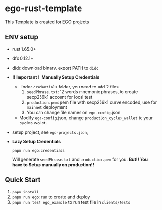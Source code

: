 # ego-rust-template

This Template is created for EGO projects

## ENV setup

- rust 1.65.0+
- dfx 0.12.1+
- didc [download binary](https://github.com/dfinity/candid/releases), export PATH to `didc`

- **!! Important !! Manually Setup Credentials**

  - Under `credentials` folder, you need to add 2 files.
    1.  `seedPhrase.txt`: 12 words mnemonic phrases, to create secp256k1 account for local test
    2.  `production.pem`: pem file with secp256k1 curve encoded, use for `mainnet` deployment
    3.  You can change file names on `ego-config`.json
  - Modify `ego-config`.json, change `production_cycles_wallet` to your cycles wallet.

- setup project, see `ego-projects.json`,

- **Lazy Setup Credentials**

  ```
  pnpm run ego:credentials
  ```

  Will generate `seedPhrase.txt` and `production.pem` for you.
  **But!! You have to Setup manually on production!!**

## Quick Start

1. `pnpm install`
2. `pnpm run ego:run` to create and deploy
3. `pnpm run test ego_example` to run test file in `clients/tests`
